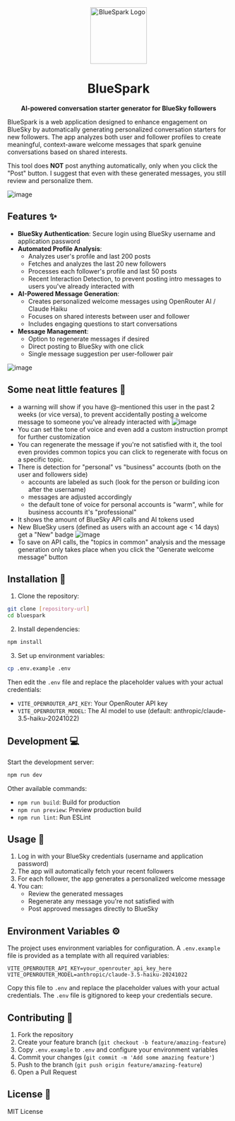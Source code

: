 <div align="center">
  <img src="public/logo-blue.svg" alt="BlueSpark Logo" width="128" height="128" />
  <h1>BlueSpark</h1>
  <p><strong>AI-powered conversation starter generator for BlueSky followers</strong></p>
</div>

BlueSpark is a web application designed to enhance engagement on BlueSky by automatically generating personalized conversation starters for new followers. The app analyzes both user and follower profiles to create meaningful, context-aware welcome messages that spark genuine conversations based on shared interests.

This tool does **NOT** post anything automatically, only when you click the "Post" button. I suggest that even with these generated messages, you still review and personalize them.

![image](public/bluespark-message.png)

## Features ✨

- **BlueSky Authentication**: Secure login using BlueSky username and application password
- **Automated Profile Analysis**: 
  - Analyzes user's profile and last 200 posts
  - Fetches and analyzes the last 20 new followers
  - Processes each follower's profile and last 50 posts
  - Recent Interaction Detection, to prevent posting intro messages to users you've already interacted with
- **AI-Powered Message Generation**:
  - Creates personalized welcome messages using OpenRouter AI / Claude Haiku
  - Focuses on shared interests between user and follower
  - Includes engaging questions to start conversations
- **Message Management**:
  - Option to regenerate messages if desired
  - Direct posting to BlueSky with one click
  - Single message suggestion per user-follower pair

![image](public/bluespark-login.png)

## Some neat little features 🎉

- a warning will show if you have @-mentioned this user in the past 2 weeks (or vice versa), to prevent accidentally posting a welcome message to someone you've already interacted with
  ![image](public/bluespark-warning.png)
- You can set the tone of voice and even add a custom instruction prompt for further customization
- You can  regenerate the message if you're not satisfied with it, the tool even provides common topics you can click to regenerate with focus on a specific topic.
- There is detection for "personal" vs "business" accounts (both on the user and followers side)
  - accounts are labeled as such (look for the person or building icon after the username)
  - messages are adjusted accordingly
  - the default tone of voice for personal accounts is "warm", while for business accounts it's "professional"
- It shows the amount of BlueSky API calls and AI tokens used
- New BlueSky users (defined as users with an account age < 14 days) get a "New" badge
  ![image](public/bluespark-new.png)
- To save on API calls, the "topics in common" analysis and the message generation only takes place when you click the "Generate welcome message" button

## Installation 🚀

1. Clone the repository:
```bash
git clone [repository-url]
cd bluespark
```

2. Install dependencies:
```bash
npm install
```

3. Set up environment variables:
```bash
cp .env.example .env
```
Then edit the `.env` file and replace the placeholder values with your actual credentials:
- `VITE_OPENROUTER_API_KEY`: Your OpenRouter API key
- `VITE_OPENROUTER_MODEL`: The AI model to use (default: anthropic/claude-3.5-haiku-20241022)

## Development 💻

Start the development server:
```bash
npm run dev
```

Other available commands:
- `npm run build`: Build for production
- `npm run preview`: Preview production build
- `npm run lint`: Run ESLint

## Usage 📝

1. Log in with your BlueSky credentials (username and application password)
2. The app will automatically fetch your recent followers
3. For each follower, the app generates a personalized welcome message
4. You can:
   - Review the generated messages
   - Regenerate any message you're not satisfied with
   - Post approved messages directly to BlueSky

## Environment Variables ⚙️

The project uses environment variables for configuration. A `.env.example` file is provided as a template with all required variables:

```env
VITE_OPENROUTER_API_KEY=your_openrouter_api_key_here
VITE_OPENROUTER_MODEL=anthropic/claude-3.5-haiku-20241022
```

Copy this file to `.env` and replace the placeholder values with your actual credentials. The `.env` file is gitignored to keep your credentials secure.

## Contributing 🤝

1. Fork the repository
2. Create your feature branch (`git checkout -b feature/amazing-feature`)
3. Copy `.env.example` to `.env` and configure your environment variables
4. Commit your changes (`git commit -m 'Add some amazing feature'`)
5. Push to the branch (`git push origin feature/amazing-feature`)
6. Open a Pull Request

## License 📄

MIT License
